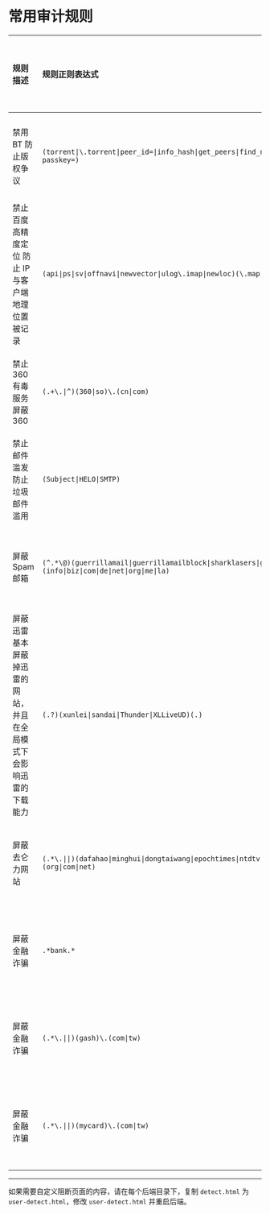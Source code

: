 # 常用审计规则

|规则描述|规则正则表达式|规则匹配类型|
|:---|:---|:---|
|禁用 BT 防止版权争议| `(torrent\|\.torrent\|peer_id=\|info_hash\|get_peers\|find_node\|BitTorrent\|announce_peer\|announce\.php\?passkey=)` |数据包明文匹配|
|禁止 百度高精度定位 防止 IP 与客户端地理位置被记录| `(api\|ps\|sv\|offnavi\|newvector\|ulog\.imap\|newloc)(\.map\|)\.(baidu\|n\.shifen)\.com`|数据包明文匹配|
|禁止360有毒服务 屏蔽360|`(.+\.\|^)(360\|so)\.(cn\|com)`|数据包明文匹配|
|禁止邮件滥发 防止垃圾邮件滥用|`(Subject\|HELO\|SMTP)`|数据包明文匹配|
|屏蔽Spam邮箱|`(^.*\@)(guerrillamail\|guerrillamailblock\|sharklasers\|grr\|pokemail\|spam4\|bccto\|chacuo\|027168)\.(info\|biz\|com\|de\|net\|org\|me\|la)`|数据包明文匹配|
|屏蔽迅雷 基本屏蔽掉迅雷的网站，并且在全局模式下会影响迅雷的下载能力|`(.?)(xunlei\|sandai\|Thunder\|XLLiveUD)(.)`|数据包明文匹配|
|屏蔽去仑力网站|`(.*\.\|\|)(dafahao\|minghui\|dongtaiwang\|epochtimes\|ntdtv\|falundafa\|wujieliulan\|zhengjian)\.(org\|com\|net)`|数据包明文匹配|
|屏蔽金融诈骗|`.*bank.*`|数据包明文匹配|
|屏蔽金融诈骗|`(.*\.\|\|)(gash)\.(com\|tw)`|数据包明文匹配|
|屏蔽金融诈骗|`(.*\.\|\|)(mycard)\.(com\|tw)`|数据包明文匹配|

----

如果需要自定义阻断页面的内容，请在每个后端目录下，复制 `detect.html` 为 `user-detect.html`，修改 `user-detect.html` 并重启后端。

